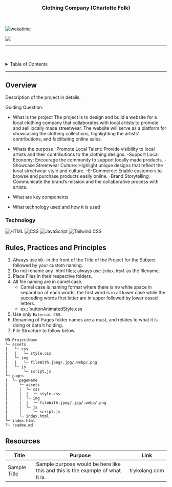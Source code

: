 <a name="readme-top">

<br/>

<br />
<div align="center">
  <a href="https://github.com/zyx-0314/">

  </a>
<!-- TODO: Change Title to the name of the title of your Project -->
  <h3 align="center">Clothing Company (Charlotte Folk)</h3>
</div>


<br />

[![wakatime](https://wakatime.com/badge/user/7fb41645-0b63-4f59-a4ca-4c3d7f66f67b/project/94984d31-6f64-4d4d-9c94-5651db8bda44.svg)](https://wakatime.com/badge/user/7fb41645-0b63-4f59-a4ca-4c3d7f66f67b/project/94984d31-6f64-4d4d-9c94-5651db8bda44)

<!-- TODO: Change the zyx-0314 into your github username  -->
<!-- TODO: Change the WD-Template-Project into the same name of your folder -->
![](https://visit-counter.vercel.app/counter.png?page=edrudmadalan/WD-ClothingCompany)

---

<br />
<br />

<!-- TODO: If you want to add more layers for your readme -->
<details>
  <summary>Table of Contents</summary>
  <ol>
    <li>
      <a href="#overview">Overview</a>
      <ol>
        <li>
          <a href="#key-components">Key Components</a>
        </li>
        <li>
          <a href="#technology">Technology</a>
        </li>
      </ol>
    </li>
    <li>
      <a href="#rule,-practices-and-principles">Rules, Practices and Principles</a>
    </li>
    <li>
      <a href="#resources">Resources</a>
    </li>
  </ol>
</details>

---

## Overview

<!-- TODO: To be changed -->
<!-- The following are just sample -->
Description of the project in details.

Guiding Question:
- What is the project
      The project is to design and build a website for a local clothing company that collaborates with local artists to promote and sell locally made streetwear. The website will serve as a platform for showcasing the clothing collections, highlighting the artists' contributions, and facilitating online sales.
  
- Whats the purpose
    -Promote Local Talent: Provide visibility to local artists and their contributions to the clothing designs.
    -Support Local Economy: Encourage the community to support locally made products.
    -Showcase Streetwear Culture: Highlight unique designs that reflect the local streetwear style and culture.
    -E-Commerce: Enable customers to browse and purchase products easily online.
    -Brand Storytelling: Communicate the brand’s mission and the collaborative process with artists.

- What are key components
- What technology used and how it is used


### Technology
<!-- TODO: List of Technology Used -->
![HTML](https://img.shields.io/badge/HTML-E34F26?style=for-the-badge&logo=html5&logoColor=white)
![CSS](https://img.shields.io/badge/CSS-1572B6?style=for-the-badge&logo=css3&logoColor=white)
![JavaScript](https://img.shields.io/badge/JavaScript-F7DF1E?style=for-the-badge&logo=javascript&logoColor=white)
![Tailwind CSS](https://img.shields.io/badge/Tailwind_CSS-38B2AC?style=for-the-badge&logo=tailwind-css&logoColor=white)

## Rules, Practices and Principles
1. Always use `WD-` in the front of the Title of the Project for the Subject followed by your custom naming.
2. Do not rename any .html files; always use `index.html` as the filename.
3. Place Files in their respective folders.
4. All file naming are in camel case.
   - Camel case is naming format where there is no white space in separation of each words, the first word is in all lower case while the succeding words first letter are in upper followed by lower cased letters.
   - ex.: buttonAnimatedStyle.css
5. Use only `External CSS`.
6. Renaming of Pages folder names are a must, and relates to what it is doing or data it holding.
7. File Structure to follow below.

```
WD-ProjectName
└─ assets
|   └─ css
|   |   └─ style.css
|   └─ img
|   |   └─ fileWith.jpeg/.jpg/.webp/.png
|   └─ js
|       └─ script.js
└─ pages
|  └─ pageName
|     └─ assets
|     |  └─ css
|     |  |  └─ style.css
|     |  └─ img
|     |  |  └─ fileWith.jpeg/.jpg/.webp/.png
|     |  └─ js
|     |     └─ script.js
|     └─ index.html
└─ index.html
└─ readme.md
```

## Resources

<!-- TODO: Add References -->
| Title | Purpose | Link |
|-|-|-|
| Sample Title | Sample purpose would be here like this and this is the example of what it is. | trykolang.com |
